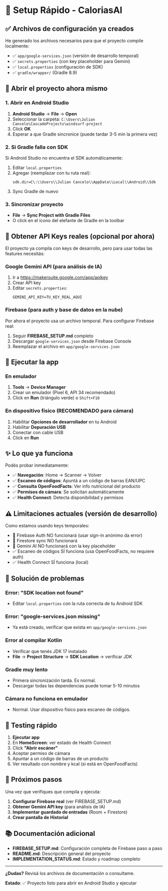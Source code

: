 # 🚀 Setup Rápido - CaloriasAI

## ✅ Archivos de configuración ya creados

He generado los archivos necesarios para que el proyecto compile localmente:

- ✅ `app/google-services.json` (versión de desarrollo temporal)
- ✅ `secrets.properties` (con key placeholder para Gemini)
- ✅ `local.properties` (configuración de SDK)
- ✅ `gradle/wrapper/` (Gradle 8.9)

## 📱 Abrir el proyecto ahora mismo

### 1. Abrir en Android Studio
1. **Android Studio** → **File** → **Open**
2. Seleccionar la carpeta: `C:\Users\Julian Cancelo\CascadeProjects\windsurf-project`
3. Click **OK**
4. Esperar a que Gradle sincronice (puede tardar 3-5 min la primera vez)

### 2. Si Gradle falla con SDK
Si Android Studio no encuentra el SDK automáticamente:
1. Editar `local.properties`
2. Agregar (reemplazar con tu ruta real):
   ```
   sdk.dir=C\:\\Users\\Julian Cancelo\\AppData\\Local\\Android\\Sdk
   ```
3. Sync Gradle de nuevo

### 3. Sincronizar proyecto
- **File** → **Sync Project with Gradle Files**
- O click en el ícono del elefante de Gradle en la toolbar

## 🔑 Obtener API Keys reales (opcional por ahora)

El proyecto ya compila con keys de desarrollo, pero para usar todas las features necesitás:

### Google Gemini API (para análisis de IA)
1. Ir a https://makersuite.google.com/app/apikey
2. Crear API key
3. Editar `secrets.properties`:
   ```properties
   GEMINI_API_KEY=TU_KEY_REAL_AQUI
   ```

### Firebase (para auth y base de datos en la nube)
Por ahora el proyecto usa un archivo temporal. Para configurar Firebase real:
1. Seguir **FIREBASE_SETUP.md** completo
2. Descargar `google-services.json` desde Firebase Console
3. Reemplazar el archivo en `app/google-services.json`

## 🏃 Ejecutar la app

### En emulador
1. **Tools** → **Device Manager**
2. Crear un emulador (Pixel 6, API 34 recomendado)
3. Click en **Run** (triángulo verde) o `Shift+F10`

### En dispositivo físico (RECOMENDADO para cámara)
1. Habilitar **Opciones de desarrollador** en tu Android
2. Habilitar **Depuración USB**
3. Conectar con cable USB
4. Click en **Run**

## ✨ Lo que ya funciona

Podés probar inmediatamente:
- ✅ **Navegación**: Home → Scanner → Volver
- ✅ **Escaneo de códigos**: Apuntá a un código de barras EAN/UPC
- ✅ **Consulta OpenFoodFacts**: Ver info nutricional del producto
- ✅ **Permisos de cámara**: Se solicitan automáticamente
- ✅ **Health Connect**: Detecta disponibilidad y permisos

## ⚠️ Limitaciones actuales (versión de desarrollo)

Como estamos usando keys temporales:
- 🔶 Firebase Auth NO funcionará (usar sign-in anónimo da error)
- 🔶 Firestore sync NO funcionará
- 🔶 Gemini AI NO funcionará con la key placeholder
- ✅ Escaneo de códigos SÍ funciona (usa OpenFoodFacts, no requiere auth)
- ✅ Health Connect SÍ funciona (local)

## 🔧 Solución de problemas

### Error: "SDK location not found"
- Editar `local.properties` con la ruta correcta de tu Android SDK

### Error: "google-services.json missing"
- Ya está creado, verificar que exista en `app/google-services.json`

### Error al compilar Kotlin
- Verificar que tenés JDK 17 instalado
- **File** → **Project Structure** → **SDK Location** → verificar JDK

### Gradle muy lento
- Primera sincronización tarda. Es normal.
- Descargar todas las dependencias puede tomar 5-10 minutos

### Cámara no funciona en emulador
- Normal. Usar dispositivo físico para escaneo de códigos.

## 📱 Testing rápido

1. **Ejecutar app**
2. En **HomeScreen**: ver estado de Health Connect
3. Click **"Abrir escáner"**
4. Aceptar permiso de cámara
5. Apuntar a un código de barras de un producto
6. Ver resultado con nombre y kcal (si está en OpenFoodFacts)

## 🎯 Próximos pasos

Una vez que verifiques que compila y ejecuta:

1. **Configurar Firebase real** (ver FIREBASE_SETUP.md)
2. **Obtener Gemini API key** (para análisis de IA)
3. **Implementar guardado de entradas** (Room + Firestore)
4. **Crear pantalla de Historial**

## 📚 Documentación adicional

- **FIREBASE_SETUP.md**: Configuración completa de Firebase paso a paso
- **README.md**: Descripción general del proyecto
- **IMPLEMENTATION_STATUS.md**: Estado y roadmap completo

---

**¿Dudas?** Revisá los archivos de documentación o consultame.

**Estado**: ✅ Proyecto listo para abrir en Android Studio y ejecutar
